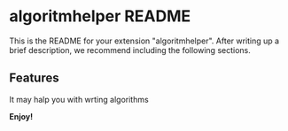 # algoritmhelper README

This is the README for your extension "algoritmhelper". After writing up a brief description, we recommend including the following sections.

## Features

It may halp you with wrting algorithms

**Enjoy!**
